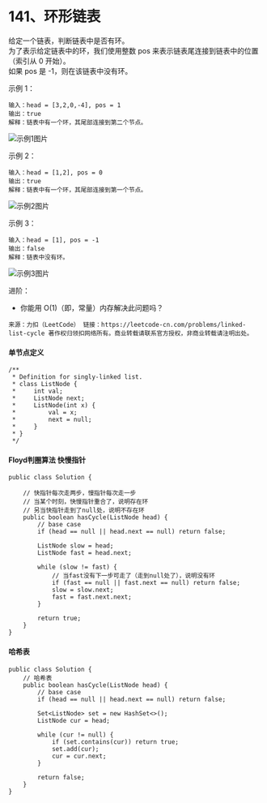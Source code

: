141、环形链表
===

给定一个链表，判断链表中是否有环。<br>
为了表示给定链表中的环，我们使用整数 pos 来表示链表尾连接到链表中的位置（索引从 0 开始）。 <br>
如果 pos 是 -1，则在该链表中没有环。<br>

示例 1：<br>
```
输入：head = [3,2,0,-4], pos = 1
输出：true
解释：链表中有一个环，其尾部连接到第二个节点。
```
![示例1图片](https://assets.leetcode-cn.com/aliyun-lc-upload/uploads/2018/12/07/circularlinkedlist.png)

示例 2：<br>
```
输入：head = [1,2], pos = 0
输出：true
解释：链表中有一个环，其尾部连接到第一个节点。
```
![示例2图片](https://assets.leetcode-cn.com/aliyun-lc-upload/uploads/2018/12/07/circularlinkedlist_test2.png)

示例 3：<br>
```
输入：head = [1], pos = -1
输出：false
解释：链表中没有环。
```
![示例3图片](https://assets.leetcode-cn.com/aliyun-lc-upload/uploads/2018/12/07/circularlinkedlist_test3.png)

进阶：<br>
* 你能用 O(1)（即，常量）内存解决此问题吗？

``
来源：力扣（LeetCode）
链接：https://leetcode-cn.com/problems/linked-list-cycle
著作权归领扣网络所有。商业转载请联系官方授权，非商业转载请注明出处。
``

#### 单节点定义
```
/**
 * Definition for singly-linked list.
 * class ListNode {
 *     int val;
 *     ListNode next;
 *     ListNode(int x) {
 *         val = x;
 *         next = null;
 *     }
 * }
 */
```

#### Floyd判圈算法 快慢指针
```
public class Solution {

    // 快指针每次走两步，慢指针每次走一步
    // 当某个时刻，快慢指针重合了，说明存在环
    // 另当快指针走到了null处，说明不存在环
    public boolean hasCycle(ListNode head) {
        // base case
        if (head == null || head.next == null) return false;

        ListNode slow = head;
        ListNode fast = head.next;

        while (slow != fast) {
            // 当fast没有下一步可走了（走到null处了），说明没有环
            if (fast == null || fast.next == null) return false;
            slow = slow.next;
            fast = fast.next.next;
        }

        return true;
    }
}
```

#### 哈希表
```
public class Solution {
    // 哈希表
    public boolean hasCycle(ListNode head) {
        // base case
        if (head == null || head.next == null) return false;

        Set<ListNode> set = new HashSet<>();
        ListNode cur = head;

        while (cur != null) {
            if (set.contains(cur)) return true;
            set.add(cur);
            cur = cur.next;
        }

        return false;
    }
}
```
